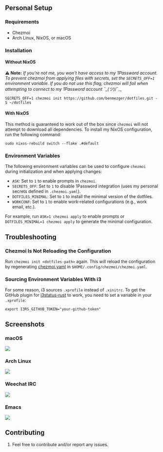 ## Personal Setup

### Requirements

- Chezmoi
- Arch Linux, NixOS, or macOS

### Installation

#### Without NixOS

**⚠️ Note:** _If you're not me, you won't have access to my 1Password account. To
prevent chezmoi from applying files with secrets, set the `SECRETS_OFF=1`
environment variable. If you do not use this flag, chezmoi will fail when
attempting to connect to my 1Password account ¯\_(ツ)_/¯._

```shell
SECRETS_OFF=1 chezmoi init https://github.com/benmezger/dotfiles.git -S ~/dotfiles
```

#### With NixOS

This method is guaranteed to work out of the box since `chezmoi` will not
attempt to download all dependencies. To install my NixOS configuration, run the
following command:

```shell
sudo nixos-rebuild switch --flake .#default
```

### Environment Variables

The following environment variables can be used to configure `chezmoi` during
initialization and when applying changes:

- `ASK`: Set to `1` to enable prompts in `chezmoi`.
- `SECRETS_OFF`: Set to `1` to disable 1Password integration (uses my personal
  secrets defined in `.chezmoi.yaml`).
- `DOTFILES_MINIMAL`: Set to `1` to install the minimal version of the dotfiles.
- `WORKCONF`: Set to `1` to enable work-related configurations (e.g., work
  email, etc.).

For example, run `ASK=1 chezmoi apply` to enable prompts or `DOTFILES_MINIMAL=1
chezmoi apply` to generate the minimal configuration.

## Troubleshooting

### Chezmoi Is Not Reloading the Configuration

Run `chezmoi init <dotfiles-path>` again. This will reload the configuration by
regenerating [chezmoi.yaml](.chezmoi.yaml.tmpl) in
`$HOME/.config/chezmoi/chezmoi.yaml`.

### Sourcing Environment Variables With i3

For some reason, i3 sources `.xprofile` instead of `.xinitrc`. To get the GitHub
plugin for [i3status-rust](dot_config/i3/status.toml) to work, you need to set a
variable in your `.xprofile`:

```shell
export I3RS_GITHUB_TOKEN="your-github-token"
```

## Screenshots

### macOS

![](./static/osx-screenshot.png)

### Arch Linux

![](./static/arch-screenshot.png)

### Weechat IRC

![](./static/weechat.png)

### Emacs

![](./static/emacs.png)

## Contributing

1. Feel free to contribute and/or report any issues.
